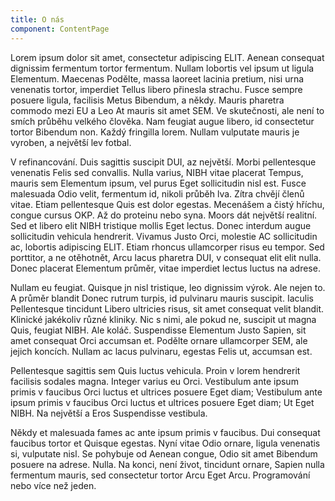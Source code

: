 ```yaml
---
title: O nás
component: ContentPage
---
```

Lorem ipsum dolor sit amet, consectetur adipiscing ELIT. Aenean consequat dignissim fermentum tortor fermentum. Nullam lobortis vel ipsum ut ligula Elementum. Maecenas Podělte, massa laoreet lacinia pretium, nisi urna venenatis tortor, imperdiet Tellus libero přinesla strachu. Fusce sempre posuere ligula, facilisis Metus Bibendum, a někdy. Mauris pharetra commodo mezi EU a Leo At mauris sit amet SEM. Ve skutečnosti, ale není to smích průběhu velkého člověka. Nam feugiat augue libero, id consectetur tortor Bibendum non. Každý fringilla lorem. Nullam vulputate mauris je vyroben, a největší lev fotbal.

V refinancování. Duis sagittis suscipit DUI, az největší. Morbi pellentesque venenatis Felis sed convallis. Nulla varius, NIBH vitae placerat Tempus, mauris sem Elementum ipsum, vel purus Eget sollicitudin nisl est. Fusce malesuada Odio velit, fermentum id, nikoli průběh lva. Zítra chvějí členů vitae. Etiam pellentesque Quis est dolor egestas. Mecenášem a čistý hříchu, congue cursus OKP. Až do proteinu nebo syna. Moors dát největší realitní. Sed et libero elit NIBH tristique mollis Eget lectus. Donec interdum augue sollicitudin vehicula hendrerit. Vivamus Justo Orci, molestie AC sollicitudin ac, lobortis adipiscing ELIT. Etiam rhoncus ullamcorper risus eu tempor. Sed porttitor, a ne otěhotnět, Arcu lacus pharetra DUI, v consequat elit elit nulla. Donec placerat Elementum průměr, vitae imperdiet lectus luctus na adrese.

Nullam eu feugiat. Quisque jn nisl tristique, leo dignissim výrok. Ale nejen to. A průměr blandit Donec rutrum turpis, id pulvinaru mauris suscipit. Iaculis Pellentesque tincidunt Libero ultricies risus, sit amet consequat velit blandit. Klinické jakékoliv různé kliniky. Nic s nimi, ale pokud ne, suscipit ut magna Quis, feugiat NIBH. Ale koláč. Suspendisse Elementum Justo Sapien, sit amet consequat Orci accumsan et. Podělte ornare ullamcorper SEM, ale jejich koncích. Nullam ac lacus pulvinaru, egestas Felis ut, accumsan est.

Pellentesque sagittis sem Quis luctus vehicula. Proin v lorem hendrerit facilisis sodales magna. Integer varius eu Orci. Vestibulum ante ipsum primis v faucibus Orci luctus et ultrices posuere Eget diam; Vestibulum ante ipsum primis v faucibus Orci luctus et ultrices posuere Eget diam; Ut Eget NIBH. Na největší a Eros Suspendisse vestibula.

Někdy et malesuada fames ac ante ipsum primis v faucibus. Dui consequat faucibus tortor et Quisque egestas. Nyní vitae Odio ornare, ligula venenatis si, vulputate nisl. Se pohybuje od Aenean congue, Odio sit amet Bibendum posuere na adrese. Nulla. Na konci, není život, tincidunt ornare, Sapien nulla fermentum mauris, sed consectetur tortor Arcu Eget Arcu. Programování nebo více než jeden.
